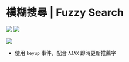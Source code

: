 # 模糊搜尋 | Fuzzy Search

![](https://img.shields.io/badge/PHP-exercise-lightgrey) <img src="https://img.shields.io/badge/JavaScript-exercise-yellow">

![](https://imgur.com/r7Zu8yZ.gif)

* 使用 `keyup` 事件，配合 `AJAX` 即時更新推薦字

